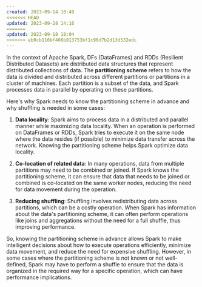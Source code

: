 ```yaml
---
created: 2023-09-14 10:49
<<<<<<< HEAD
updated: 2023-09-28 14:16
=======
updated: 2023-09-18 18:04
>>>>>>> eb0cb116bf466b813753bf1c96d7b2d13d532edc
---
```



In the context of Apache Spark, DFs (DataFrames) and RDDs (Resilient Distributed Datasets) are distributed data structures that represent distributed collections of data. The **partitioning scheme** refers to how the data is divided and distributed across different partitions or partitions in a cluster of machines. Each partition is a subset of the data, and Spark processes data in parallel by operating on these partitions.

Here's why Spark needs to know the partitioning scheme in advance and why shuffling is needed in some cases:

1. **Data locality**: Spark aims to process data in a distributed and parallel manner while maximizing data locality. When an operation is performed on DataFrames or RDDs, Spark tries to execute it on the same node where the data resides (if possible) to minimize data transfer across the network. Knowing the partitioning scheme helps Spark optimize data locality.
    
2. **Co-location of related data**: In many operations, data from multiple partitions may need to be combined or joined. If Spark knows the partitioning scheme, it can ensure that data that needs to be joined or combined is co-located on the same worker nodes, reducing the need for data movement during the operation.
    
3. **Reducing shuffling**: Shuffling involves redistributing data across partitions, which can be a costly operation. When Spark has information about the data's partitioning scheme, it can often perform operations like joins and aggregations without the need for a full shuffle, thus improving performance.
    

So, knowing the partitioning scheme in advance allows Spark to make intelligent decisions about how to execute operations efficiently, minimize data movement, and reduce the need for expensive shuffling. However, in some cases where the partitioning scheme is not known or not well-defined, Spark may have to perform a shuffle to ensure that the data is organized in the required way for a specific operation, which can have performance implications.